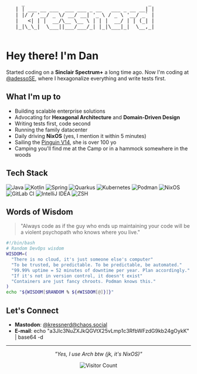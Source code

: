 <pre>
     _                                        _ 
   | | ___ __ ___  ___ ___ _ __   ___ _ __ __| |
   | |/ / '__/ _ \/ __/ __| '_ \ / _ \ '__/ _` |
   |   <| | |  __/\__ \__ \ | | |  __/ | | (_| |
   |_|\_\_|  \___||___/___/_| |_|\___|_|  \__,_|

</pre>

# Hey there! I'm Dan

Started coding on a **Sinclair Spectrum+** a long time ago. Now I'm coding at [@adessoSE](https://github.com/adessoSE), where I hexagonalize everything and write tests first.

## What I'm up to

- Building scalable enterprise solutions
- Advocating for **Hexagonal Architecture** and **Domain-Driven Design**
- Writing tests first, code second
- Running the family datacenter
- Daily driving **NixOS** (yes, I mention it within 5 minutes)
- Sailing the [Pinguin V14](https://v14pinguin.de), she is over 100 yo
- Camping you'll find me at the Camp or in a hammock somewhere in the woods

## Tech Stack

![Java](https://img.shields.io/badge/Java-ED8B00?style=for-the-badge&logo=openjdk&logoColor=white)
![Kotlin](https://img.shields.io/badge/Kotlin-0095D5?style=for-the-badge&logo=kotlin&logoColor=white)
![Spring](https://img.shields.io/badge/Spring-6DB33F?style=for-the-badge&logo=spring&logoColor=white)
![Quarkus](https://img.shields.io/badge/Quarkus-4695EB?style=for-the-badge&logo=quarkus&logoColor=white)
![Kubernetes](https://img.shields.io/badge/Kubernetes-326CE5.svg?style=for-the-badge&logo=kubernetes&logoColor=white)
![Podman](https://img.shields.io/badge/Podman-892CA0?style=for-the-badge&logo=podman&logoColor=white)
![NixOS](https://img.shields.io/badge/NixOS-5277C3?style=for-the-badge&logo=nixos&logoColor=white)
![GitLab CI](https://img.shields.io/badge/GitLab_CI-FC6D26?style=for-the-badge&logo=gitlab&logoColor=white)
![IntelliJ IDEA](https://img.shields.io/badge/IntelliJ_IDEA-000000.svg?style=for-the-badge&logo=intellij-idea&logoColor=white)
![ZSH](https://img.shields.io/badge/ZSH-121011?style=for-the-badge&logo=gnu-bash&logoColor=white)

## Words of Wisdom

> "Always code as if the guy who ends up maintaining your code will be a violent psychopath who knows where you live."


```bash
#!/bin/bash
# Random DevOps wisdom
WISDOM=(
  "There is no cloud, it's just someone else's computer"
  "To be trusted, be predictable. To be predictable, be automated."
  "99.99% uptime = 52 minutes of downtime per year. Plan accordingly."
  "If it's not in version control, it doesn't exist"
  "Containers are just fancy chroots. Podman knows this."
)
echo "${WISDOM[$RANDOM % ${#WISDOM[@]}]}"
```

## Let's Connect

- **Mastodon**: [@kressnerd@chaos.social](https://chaos.social/@kressnerd)
- **E-mail**: echo "a3Jlc3NuZXJkQGVtX25vLmp1c3RfbWFzdG9kb24gOykK" | base64 -d

---

<div align="center">

*"Yes, I use Arch btw (jk, it's NixOS)"*

![Visitor Count](https://visitor-badge.laobi.icu/badge?page_id=kressnerd.kressnerd)

</div>
